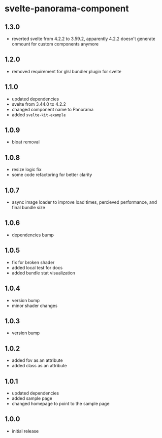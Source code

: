 # svelte-panorama-component

## 1.3.0

- reverted svelte from 4.2.2 to 3.59.2, apparently 4.2.2 doesn't generate onmount for custom components anymore

## 1.2.0

- removed requirement for glsl bundler plugin for svelte

## 1.1.0

- updated dependencies
- svelte from 3.44.0 to 4.2.2
- changed component name to Panorama
- added `svelte-kit-example`

## 1.0.9

- bloat removal

## 1.0.8

- resize logic fix
- some code refactoring for better clarity

## 1.0.7

- async image loader to improve load times, percieved performance, and final bundle size

## 1.0.6

- dependencies bump

## 1.0.5

- fix for broken shader
- added local test for docs
- added bundle stat visualization

## 1.0.4

- version bump
- minor shader changes

## 1.0.3

- version bump

## 1.0.2

- added fov as an attribute
- added class as an attribute

## 1.0.1

- updated dependencies
- added sample page
- changed homepage to point to the sample page

## 1.0.0

- initial release
